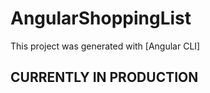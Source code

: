 # AngularShoppingList

This project was generated with [Angular CLI]

## **CURRENTLY IN PRODUCTION**
